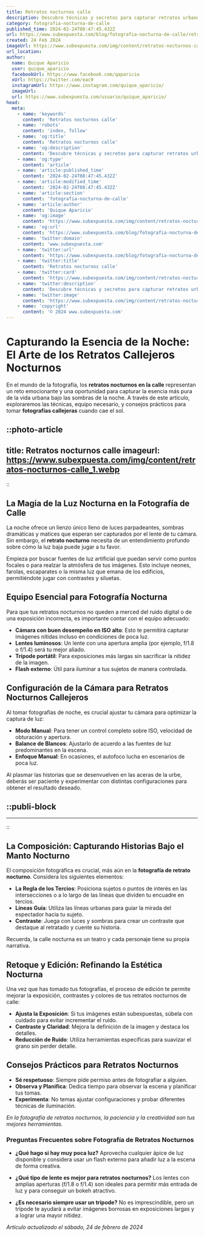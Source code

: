```yaml
---
title: Retratos nocturnos calle
description: Descubre técnicas y secretos para capturar retratos urbanos nocturnos con encanto y misterio que harán destacar tus fotografías.
category: fotografia-nocturna-de-calle
published_time: 2024-02-24T08:47:45.432Z
url: https://www.subexpuesta.com/blog/fotografia-nocturna-de-calle/retratos-nocturnos-calle
created: 24 Feb 2024
imageUrl: https://www.subexpuesta.com/img/content/retratos-nocturnos-calle_1.webp
url_location:
author:
  name: Quique Aparicio
  user: quique_aparicio
  facebookUrl: https://www.facebook.com/qaparicio
  xUrl: https://twitter.com/eac9
  instagramUrl: https://www.instagram.com/quique_aparicio/
  imageUrl: 
  url: https://www.subexpuesta.com/usuario/quique_aparicio/
head:
  meta:
    - name: 'keywords'
      content: 'Retratos nocturnos calle'
    - name: 'robots'
      content: 'index, follow'
    - name: 'og:title'
      content: 'Retratos nocturnos calle'
    - name: 'og:description'
      content: 'Descubre técnicas y secretos para capturar retratos urbanos nocturnos con encanto y misterio que harán destacar tus fotografías.'
    - name: 'og:type'
      content: 'article'
    - name: 'article:published_time'
      content: '2024-02-24T08:47:45.432Z'
    - name: 'article:modified_time'
      content: '2024-02-24T08:47:45.432Z'
    - name: 'article:section'
      content: 'fotografia-nocturna-de-calle'
    - name: 'article:author'
      content: 'Quique Aparicio'
    - name: 'og:image'
      content: 'https://www.subexpuesta.com/img/content/retratos-nocturnos-calle_1.webp'
    - name: 'og:url'
      content: 'https://www.subexpuesta.com/blog/fotografia-nocturna-de-calle/retratos-nocturnos-calle'
    - name: 'twitter:domain'
      content: 'www.subexpuesta.com'
    - name: 'twitter:url'
      content: 'https://www.subexpuesta.com/blog/fotografia-nocturna-de-calle/retratos-nocturnos-calle'
    - name: 'twitter:title'
      content: 'Retratos nocturnos calle'
    - name: 'twitter:card'
      content: 'https://www.subexpuesta.com/img/content/retratos-nocturnos-calle_1.webp'
    - name: 'twitter:description'
      content: 'Descubre técnicas y secretos para capturar retratos urbanos nocturnos con encanto y misterio que harán destacar tus fotografías.'
    - name: 'twitter:image'
      content: 'https://www.subexpuesta.com/img/content/retratos-nocturnos-calle_1.webp'
    - name: 'copyright'
      content: '© 2024 www.subexpuesta.com'
---
```

# Capturando la Esencia de la Noche: El Arte de los Retratos Callejeros Nocturnos

En el mundo de la fotografía, los **retratos nocturnos en la calle** representan un reto emocionante y una oportunidad para capturar la esencia más pura de la vida urbana bajo las sombras de la noche. A través de este artículo, exploraremos las técnicas, equipo necesario, y consejos prácticos para tomar **fotografías callejeras** cuando cae el sol.


::photo-article
---
title: Retratos nocturnos calle
imageurl: https://www.subexpuesta.com/img/content/retratos-nocturnos-calle_1.webp
---
::


## La Magia de la Luz Nocturna en la Fotografía de Calle

La noche ofrece un lienzo único lleno de luces parpadeantes, sombras dramáticas y matices que esperan ser capturados por el lente de tu cámara. Sin embargo, el **retrato nocturno** necesita de un entendimiento profundo sobre cómo la luz baja puede jugar a tu favor.

Empieza por buscar fuentes de luz artificial que puedan servir como puntos focales o para realzar la atmósfera de tus imágenes. Esto incluye neones, farolas, escaparates o la misma luz que emana de los edificios, permitiéndote jugar con contrastes y siluetas.

## Equipo Esencial para Fotografía Nocturna

Para que tus retratos nocturnos no queden a merced del ruido digital o de una exposición incorrecta, es importante contar con el equipo adecuado:

- **Cámara con buen desempeño en ISO alto**: Esto te permitirá capturar imágenes nítidas incluso en condiciones de poca luz.
- **Lentes luminosos**: Un lente con una apertura amplia (por ejemplo, f/1.8 o f/1.4) será tu mejor aliado.
- **Trípode portátil**: Para exposiciones más largas sin sacrificar la nitidez de la imagen.
- **Flash externo**: Útil para iluminar a tus sujetos de manera controlada.

## Configuración de la Cámara para Retratos Nocturnos Callejeros

Al tomar fotografías de noche, es crucial ajustar tu cámara para optimizar la captura de luz:

- **Modo Manual**: Para tener un control completo sobre ISO, velocidad de obturación y apertura.
- **Balance de Blancos**: Ajustarlo de acuerdo a las fuentes de luz predominantes en la escena.
- **Enfoque Manual**: En ocasiones, el autofoco lucha en escenarios de poca luz.

Al plasmar las historias que se desenvuelven en las aceras de la urbe, deberás ser paciente y experimentar con distintas configuraciones para obtener el resultado deseado.


  ::publi-block
  ---
  ---
  ::
  
  
## La Composición: Capturando Historias Bajo el Manto Nocturno

El composición fotográfica es crucial, más aún en la **fotografía de retrato nocturno**. Considera los siguientes elementos:

- **La Regla de los Tercios**: Posiciona sujetos o puntos de interés en las intersecciones o a lo largo de las líneas que dividen tu encuadre en tercios.
- **Líneas Guía**: Utiliza las líneas urbanas para guiar la mirada del espectador hacia tu sujeto.
- **Contraste**: Juega con luces y sombras para crear un contraste que destaque al retratado y cuente su historia.

Recuerda, la calle nocturna es un teatro y cada personaje tiene su propia narrativa.

## Retoque y Edición: Refinando la Estética Nocturna

Una vez que has tomado tus fotografías, el proceso de edición te permite mejorar la exposición, contrastes y colores de tus retratos nocturnos de calle:

- **Ajusta la Exposición**: Si tus imágenes están subexpuestas, súbela con cuidado para evitar incrementar el ruido.
- **Contraste y Claridad**: Mejora la definición de la imagen y destaca los detalles.
- **Reducción de Ruido**: Utiliza herramientas específicas para suavizar el grano sin perder detalle.

## Consejos Prácticos para Retratos Nocturnos

- **Sé respetuoso**: Siempre pide permiso antes de fotografiar a alguien.
- **Observa y Planifica**: Dedica tiempo para observar la escena y planificar tus tomas.
- **Experimenta**: No temas ajustar configuraciones y probar diferentes técnicas de iluminación.

*En la fotografía de retratos nocturnos, la paciencia y la creatividad son tus mejores herramientas.*

### Preguntas Frecuentes sobre Fotografía de Retratos Nocturnos

- **¿Qué hago si hay muy poca luz?**
  Aprovecha cualquier ápice de luz disponible y considera usar un flash externo para añadir luz a la escena de forma creativa.

- **¿Qué tipo de lente es mejor para retratos nocturnos?**
  Los lentes con amplias aperturas (f/1.8 o f/1.4) son ideales para permitir más entrada de luz y para conseguir un bokeh atractivo.

- **¿Es necesario siempre usar un trípode?**
  No es imprescindible, pero un trípode te ayudará a evitar imágenes borrosas en exposiciones largas y a lograr una mayor nitidez.


_Artículo actualizado el sábado, 24 de febrero de 2024_